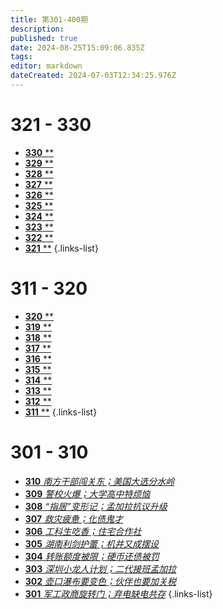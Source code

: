 ```yaml
---
title: 第301-400期
description: 
published: true
date: 2024-08-25T15:09:06.835Z
tags: 
editor: markdown
dateCreated: 2024-07-03T12:34:25.976Z
---
```


<!--
# 391 - 400

- [**400** **](./301-400/400.md)
- [**399** **](./301-400/399.md)
- [**398** **](./301-400/398.md)
- [**397** **](./301-400/397.md)
- [**396** **](./301-400/396.md)
- [**395** **](./301-400/395.md)
- [**394** **](./301-400/394.md)
- [**393** **](./301-400/393.md)
- [**392** **](./301-400/392.md)
- [**391** **](./301-400/391.md)
{.links-list}

# 381 - 390

- [**390** **](./301-400/390.md)
- [**389** **](./301-400/389.md)
- [**388** **](./301-400/388.md)
- [**387** **](./301-400/387.md)
- [**386** **](./301-400/386.md)
- [**385** **](./301-400/385.md)
- [**384** **](./301-400/384.md)
- [**383** **](./301-400/383.md)
- [**382** **](./301-400/382.md)
- [**381** **](./301-400/381.md)
{.links-list}

# 371 - 380

- [**380** **](./301-400/380.md)
- [**379** **](./301-400/379.md)
- [**378** **](./301-400/378.md)
- [**377** **](./301-400/377.md)
- [**376** **](./301-400/376.md)
- [**375** **](./301-400/375.md)
- [**374** **](./301-400/374.md)
- [**373** **](./301-400/373.md)
- [**372** **](./301-400/372.md)
- [**371** **](./301-400/371.md)
{.links-list}

# 361 - 370

- [**370** **](./301-400/370.md)
- [**369** **](./301-400/369.md)
- [**368** **](./301-400/368.md)
- [**367** **](./301-400/367.md)
- [**366** **](./301-400/366.md)
- [**365** **](./301-400/365.md)
- [**364** **](./301-400/364.md)
- [**363** **](./301-400/363.md)
- [**362** **](./301-400/362.md)
- [**361** **](./301-400/361.md)
{.links-list}

# 351 - 360

- [**360** **](./301-400/360.md)
- [**359** **](./301-400/359.md)
- [**358** **](./301-400/358.md)
- [**357** **](./301-400/357.md)
- [**356** **](./301-400/356.md)
- [**355** **](./301-400/355.md)
- [**354** **](./301-400/354.md)
- [**353** **](./301-400/353.md)
- [**352** **](./301-400/352.md)
- [**351** **](./301-400/351.md)
{.links-list}

# 341 - 350

- [**350** **](./301-400/350.md)
- [**349** **](./301-400/349.md)
- [**348** **](./301-400/348.md)
- [**347** **](./301-400/347.md)
- [**346** **](./301-400/346.md)
- [**345** **](./301-400/345.md)
- [**344** **](./301-400/344.md)
- [**343** **](./301-400/343.md)
- [**342** **](./301-400/342.md)
- [**341** **](./301-400/341.md)
{.links-list}

# 331 - 340

- [**340** **](./301-400/340.md)
- [**339** **](./301-400/339.md)
- [**338** **](./301-400/338.md)
- [**337** **](./301-400/337.md)
- [**336** **](./301-400/336.md)
- [**335** **](./301-400/335.md)
- [**334** **](./301-400/334.md)
- [**333** **](./301-400/333.md)
- [**332** **](./301-400/332.md)
- [**331** **](./301-400/331.md)
{.links-list}-->

# 321 - 330

- [**330** **](./301-400/330.md)
- [**329** **](./301-400/329.md)
- [**328** **](./301-400/328.md)
- [**327** **](./301-400/327.md)
- [**326** **](./301-400/326.md)
- [**325** **](./301-400/325.md)
- [**324** **](./301-400/324.md)
- [**323** **](./301-400/323.md)
- [**322** **](./301-400/322.md)
- [**321** **](./301-400/321.md)
{.links-list}

# 311 - 320

- [**320** **](./301-400/320.md)
- [**319** **](./301-400/319.md)
- [**318** **](./301-400/318.md)
- [**317** **](./301-400/317.md)
- [**316** **](./301-400/316.md)
- [**315** **](./301-400/315.md)
- [**314** **](./301-400/314.md)
- [**313** **](./301-400/313.md)
- [**312** **](./301-400/312.md)
- [**311** **](./301-400/311.md)
{.links-list}

# 301 - 310

- [**310** *南方干部闯关东；美国大选分水岭*](./301-400/310.md)
- [**309** *警校火爆；大学高中特烦恼*](./301-400/309.md)
- [**308** *“指居”变形记；孟加拉抗议升级*](./301-400/308.md)
- [**307** *救灾疲惫；化债鬼才*](./301-400/307.md)
- [**306** *工科生吃香；住宅合作社*](./301-400/306.md)
- [**305** *湖南利剑护蕾；机井又成摆设*](./301-400/305.md)
- [**304** *转账额度被限；硬币还债被罚*](./301-400/304.md)
- [**303** *深圳小龙人计划；二代接班孟加拉*](./301-400/303.md)
- [**302** *壶口瀑布要变色；伙伴也要加关税*](./301-400/302.md)
- [**301** *军工政商旋转门；弃电缺电共存*](./301-400/301.md)
{.links-list}
